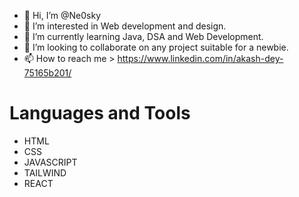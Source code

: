 - 👋 Hi, I’m @Ne0sky
- 👀 I’m interested in Web development and design.
- 🌱 I’m currently learning Java, DSA and Web Development.
- 💞️ I’m looking to collaborate on any project suitable for a newbie.
- 📫 How to reach me > https://www.linkedin.com/in/akash-dey-75165b201/

# Languages and Tools
- HTML
- CSS
- JAVASCRIPT
- TAILWIND
- REACT

<!---
XD69Z/XD69Z is a ✨ special ✨ repository because its `README.md` (this file) appears on your GitHub profile.
You can click the Preview link to take a look at your changes.
--->

